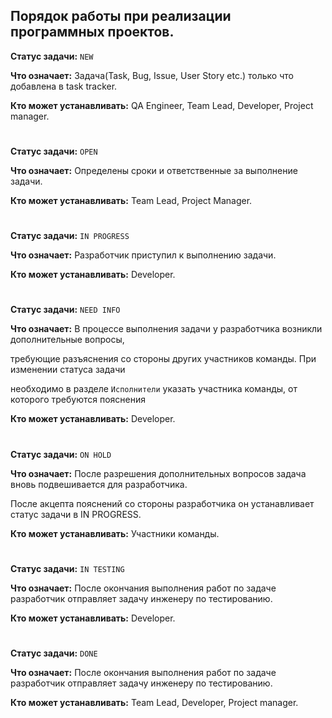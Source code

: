 ## Порядок работы при реализации программных проектов.


**Статус задачи:** `NEW`

**Что означает:** Задача(Task, Bug, Issue, User Story etc.) только что добавлена в task tracker.

**Кто может устанавливать:** QA Engineer, Team Lead, Developer, Project manager.

#

**Статус задачи:** `ОPEN`

**Что означает:** Определены сроки и ответственные за выполнение задачи.

**Кто может устанавливать:** Team Lead, Project Manager.

#

**Статус задачи:** `IN PROGRESS`

**Что означает:** Разработчик приступил к выполнению задачи.

**Кто может устанавливать:** Developer.

#

**Статус задачи:** `NEED INFO`

**Что означает:** В процессе выполнения задачи у разработчика возникли дополнительные вопросы, 

требующие разъяснения со стороны других участников команды. При изменении статуса задачи

необходимо в разделе `Исполнители` указать участника команды, от которого требуются пояснения

**Кто может устанавливать:** Developer.

#

**Статус задачи:** `ON HOLD`

**Что означает:** После разрешения дополнительных вопросов задача вновь подвешивается для разработчика.

После акцепта пояснений со стороны разработчика он устанавливает статус задачи в IN PROGRESS.

**Кто может устанавливать:** Участники команды.

#

**Статус задачи:** `IN TESTING`

**Что означает:** После окончания выполнения работ по задаче разработчик отправляет задачу инженеру по тестированию.

**Кто может устанавливать:** Developer.

#

**Статус задачи:** `DONE`

**Что означает:** После окончания выполнения работ по задаче разработчик отправляет задачу инженеру по тестированию.

**Кто может устанавливать:** Team Lead, Developer, Project manager.
